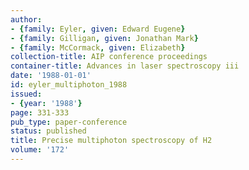 ```yaml
---
author:
- {family: Eyler, given: Edward Eugene}
- {family: Gilligan, given: Jonathan Mark}
- {family: McCormack, given: Elizabeth}
collection-title: AIP conference proceedings
container-title: Advances in laser spectroscopy iii
date: '1988-01-01'
id: eyler_multiphoton_1988
issued:
- {year: '1988'}
page: 331-333
pub_type: paper-conference
status: published
title: Precise multiphoton spectroscopy of H2
volume: '172'
---
```

